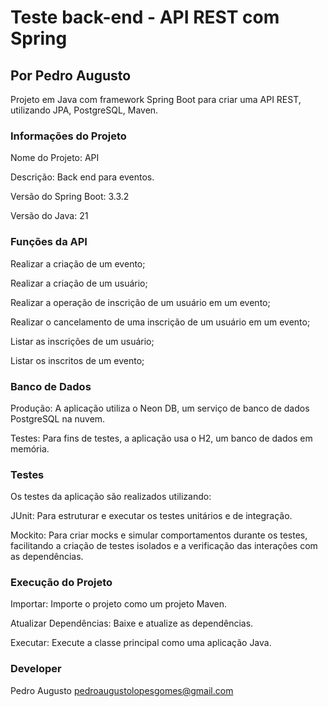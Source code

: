 # Teste back-end - API REST com Spring
## Por Pedro Augusto

Projeto em Java com framework Spring Boot para criar uma API REST, utilizando JPA, PostgreSQL, Maven.

### Informações do Projeto

Nome do Projeto: API

Descrição: Back end para eventos.

Versão do Spring Boot: 3.3.2

Versão do Java: 21

### Funções da API

Realizar a criação de um evento;

Realizar a criação de um usuário;

Realizar a operação de inscrição de um usuário em um evento;

Realizar o cancelamento de uma inscrição de um usuário em um evento;

Listar as inscrições de um usuário;

Listar os inscritos de um evento;

### Banco de Dados

Produção: A aplicação utiliza o Neon DB, um serviço de banco de dados PostgreSQL na nuvem.

Testes: Para fins de testes, a aplicação usa o H2, um banco de dados em memória.

### Testes

Os testes da aplicação são realizados utilizando:

JUnit: Para estruturar e executar os testes unitários e de integração.

Mockito: Para criar mocks e simular comportamentos durante os testes, facilitando a criação de testes isolados e a verificação das interações com as dependências.

### Execução do Projeto

Importar: Importe o projeto como um projeto Maven.

Atualizar Dependências: Baixe e atualize as dependências.

Executar: Execute a classe principal como uma aplicação Java.

### Developer

Pedro Augusto
pedroaugustolopesgomes@gmail.com
